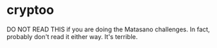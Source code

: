 cryptoo
=======

DO NOT READ THIS if you are doing the Matasano challenges. In fact, probably don't read it either way. It's terrible.
